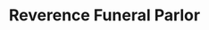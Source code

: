 ---
title: "Reverence Funeral Parlor"
url: /scottsbluff/reverence-funeral-parlor/
shop: funeral directors
---